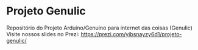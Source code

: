 # Projeto Genulic
Repositório do Projeto Arduino/Genuino para internet das coisas (Genulic)
Visite nossos slides no Prezi: https://prezi.com/yibsnayzy6d1/projeto-genulic/
